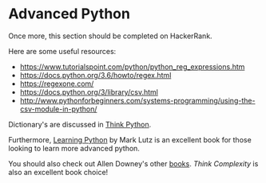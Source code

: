 # Advanced Python

Once more, this section should be completed on HackerRank.

Here are some useful resources:

- <https://www.tutorialspoint.com/python/python_reg_expressions.htm>
- <https://docs.python.org/3.6/howto/regex.html>
- <https://regexone.com/>
- <https://docs.python.org/3/library/csv.html>
- <http://www.pythonforbeginners.com/systems-programming/using-the-csv-module-in-python/>

Dictionary's are discussed in [Think Python](http://www.greenteapress.com/thinkpython/).

Furthermore, [Learning Python](http://shop.oreilly.com/product/0636920028154.do) by Mark Lutz is an excellent book for those looking to learn more advanced python.

You should also check out Allen Downey's other [books](http://www.allendowney.com/wp/books/). _Think Complexity_ is also an excellent book choice!
